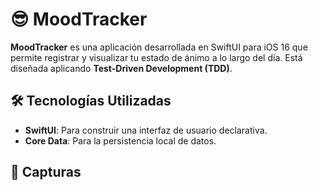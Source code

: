 # 😎 MoodTracker 

**MoodTracker** es una aplicación desarrollada en SwiftUI para iOS 16 que permite registrar y visualizar tu estado de ánimo a lo largo del día.
Está diseñada aplicando **Test-Driven Development (TDD)**.

## 🛠️ Tecnologías Utilizadas
- **SwiftUI**: Para construir una interfaz de usuario declarativa.
- **Core Data**: Para la persistencia local de datos.

## 📸 Capturas
